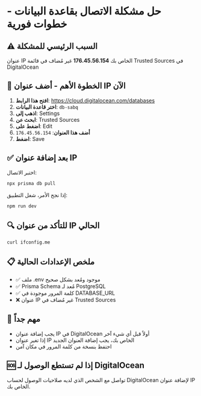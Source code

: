 # حل مشكلة الاتصال بقاعدة البيانات - خطوات فورية

## ⚠️ السبب الرئيسي للمشكلة
عنوان IP الخاص بك **176.45.56.154** غير مُضاف في قائمة Trusted Sources في DigitalOcean

## 🔴 الخطوة الأهم - أضف عنوان IP الآن

1. **افتح هذا الرابط**: https://cloud.digitalocean.com/databases
2. **اختر قاعدة البيانات**: `db-sabq`
3. **اذهب إلى**: Settings
4. **ابحث عن**: Trusted Sources
5. **اضغط على**: Edit
6. **أضف هذا العنوان**: `176.45.56.154`
7. **اضغط**: Save

## ✅ بعد إضافة عنوان IP

اختبر الاتصال:
```bash
npx prisma db pull
```

إذا نجح الأمر، شغل التطبيق:
```bash
npm run dev
```

## 🔍 للتأكد من عنوان IP الحالي

```bash
curl ifconfig.me
```

## 📋 ملخص الإعدادات الحالية

- ✅ ملف .env موجود ومُعد بشكل صحيح
- ✅ Prisma Schema مُعد لـ PostgreSQL
- ✅ كلمة المرور موجودة في DATABASE_URL
- ❌ عنوان IP غير مُضاف في Trusted Sources

## 🚨 مهم جداً

- يجب إضافة عنوان IP في DigitalOcean أولاً قبل أي شيء آخر
- إذا تغير عنوان IP الخاص بك، يجب إضافة العنوان الجديد
- احتفظ بنسخة من كلمة المرور في مكان آمن

## 🆘 إذا لم تستطع الوصول لـ DigitalOcean

تواصل مع الشخص الذي لديه صلاحيات الوصول لحساب DigitalOcean لإضافة عنوان IP الخاص بك. 